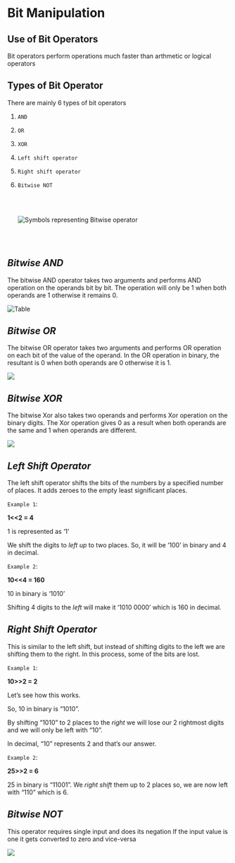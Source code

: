 # Bit Manipulation

## Use of Bit Operators

Bit operators perform operations much faster than arthmetic or logical operators

## Types of Bit Operator

There are mainly 6 types of bit operators

1. `AND`
2. `OR`
3. `XOR`
4. `Left shift operator`
5. `Right shift operator`
6. `Bitwise NOT`

   <br/><br>

   ![Symbols representing Bitwise operator](https://miro.medium.com/max/540/1*lwKj-TpvToBxuq98LXII1A.png)

<br/><br>

## **_Bitwise AND_**

The bitwise AND operator takes two arguments and performs AND operation on the operands bit by bit.
The operation will only be 1 when both operands are 1 otherwise it remains 0.

![Table](https://i1.wp.com/techvidvan.com/tutorials/wp-content/uploads/sites/2/2019/12/implementation-of-and-operation-on-binary-digits.jpg?resize=341%2C272&ssl=1)

## **_Bitwise OR_**

The bitwise OR operator takes two arguments and performs OR operation on each bit of the value of the operand. In the OR operation in binary, the resultant is 0 when both operands are 0 otherwise it is 1.

![](https://i2.wp.com/techvidvan.com/tutorials/wp-content/uploads/sites/2/2019/12/bitwise-or-operations.jpg?resize=325%2C238&ssl=1)

## **_Bitwise XOR_**

The bitwise Xor also takes two operands and performs Xor operation on the binary digits. The Xor operation gives 0 as a result when both operands are the same and 1 when operands are different.

![](https://i2.wp.com/techvidvan.com/tutorials/wp-content/uploads/sites/2/2019/12/example-of-bitwise-Xor-operation.jpg?resize=500%2C197&ssl=1)

## **_Left Shift Operator_**

The left shift operator shifts the bits of the numbers by a specified number of places. It adds zeroes to the empty least significant places.

`Example 1`:

**1<<2 = 4**

1 is represented as ‘1’

We shift the digits to _left up_ to two places. So, it will be ‘100’ in binary and 4 in decimal.

`Example 2`:

**10<<4 = 160**

10 in binary is ‘1010’

Shifting 4 digits to the _left_ will make it ‘1010 0000’ which is 160 in decimal.

## **_Right Shift Operator_**

This is similar to the left shift, but instead of shifting digits to the left we are shifting them to the right. In this process, some of the bits are lost.

`Example 1`:

**10>>2 = 2**

Let’s see how this works.

So, 10 in binary is “1010”.

By shifting “1010” to 2 places to the _right_ we will lose our 2 rightmost digits and we will only be left with “10”.

In decimal, “10” represents 2 and that’s our answer.

`Example 2`:

**25>>2 = 6**

25 in binary is “11001”. We _right shift_ them up to 2 places so, we are now left with “110” which is 6.

## **_Bitwise NOT_**

This operator requires single input and does its negation
If the input value is one it gets converted to zero
and vice-versa

![](https://files.realpython.com/media/not.7edac5691829.gif)
